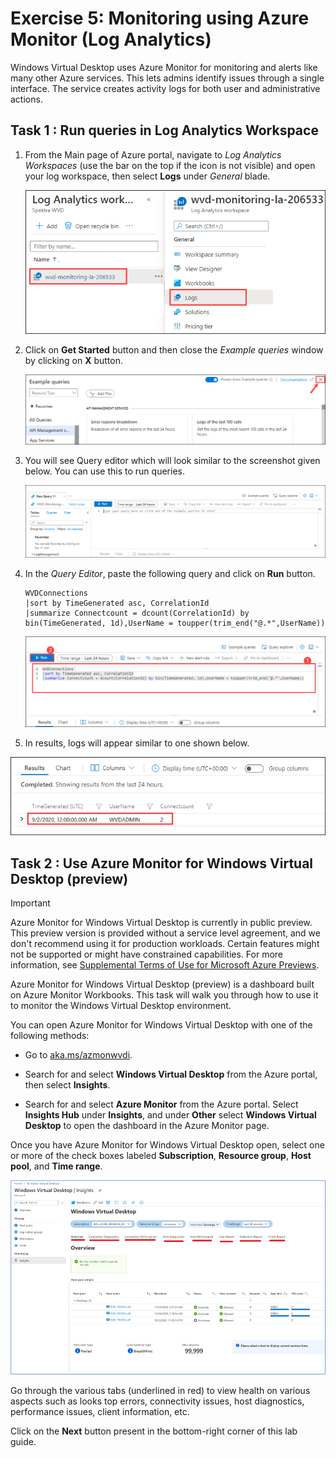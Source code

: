 # Exercise 5: Monitoring using Azure Monitor (Log Analytics)

Windows Virtual Desktop uses Azure Monitor for monitoring and alerts like many other Azure services. This lets admins identify issues through a single interface. The service creates activity logs for both user and administrative actions.

## **Task 1 : Run queries in Log Analytics Workspace**

1. From the Main page of Azure portal, navigate to *Log Analytics Workspaces* (use the bar on the top if the icon is not visible) and open your log workspace, then select **Logs** under *General* blade.

   ![ws name.](media/wiw14.png)

1. Click on **Get Started** button and then close the *Example queries* window by clicking on **X** button.

   ![ws name.](media/wiw15.png)

1. You will see Query editor which will look similar to the screenshot given below. You can use this to run queries.

   ![ws name.](media/lg2.png)

1. In the *Query Editor*, paste the following query and click on **Run** button.

    ```Kusto
    WVDConnections 
    |sort by TimeGenerated asc, CorrelationId
    |summarize Connectcount = dcount(CorrelationId) by bin(TimeGenerated, 1d),UserName = toupper(trim_end("@.*",UserName))
    ```

   ![ws name.](media/lg1.png)

1. In results, logs will appear similar to one shown below.

  ![ws name.](media/wiw17.png)

## **Task 2 : Use Azure Monitor for Windows Virtual Desktop (preview)**

>[!IMPORTANT]
>Azure Monitor for Windows Virtual Desktop is currently in public preview. This preview version is provided without a service level agreement, and we don't recommend using it for production workloads. Certain features might not be supported or might have constrained capabilities. For more information, see [Supplemental Terms of Use for Microsoft Azure Previews](https://azure.microsoft.com/support/legal/preview-supplemental-terms/).

Azure Monitor for Windows Virtual Desktop (preview) is a dashboard built on Azure Monitor Workbooks. This task will walk you through how to use it to monitor the Windows Virtual Desktop environment.

You can open Azure Monitor for Windows Virtual Desktop with one of the following methods:

- Go to [aka.ms/azmonwvdi](https://portal.azure.com/#blade/Microsoft_Azure_WVD/WvdManagerMenuBlade/workbooks).

- Search for and select **Windows Virtual Desktop** from the Azure portal, then select **Insights**.

- Search for and select **Azure Monitor** from the Azure portal. Select **Insights Hub** under **Insights**, and under **Other** select **Windows Virtual Desktop** to open the dashboard in the Azure Monitor page.

Once you have Azure Monitor for Windows Virtual Desktop open, select one or more of the check boxes labeled **Subscription**, **Resource group**, **Host pool**, and **Time range**.

  ![ws name.](media/azmonwvd.png)

Go through the various tabs (underlined in red) to view health on various aspects such as looks top errors, connectivity issues, host diagnostics, performance issues, client information, etc.

Click on the **Next** button present in the bottom-right corner of this lab guide.
